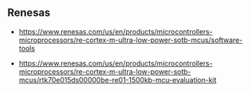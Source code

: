 ## Renesas 

- https://www.renesas.com/us/en/products/microcontrollers-microprocessors/re-cortex-m-ultra-low-power-sotb-mcus/software-tools

- https://www.renesas.com/us/en/products/microcontrollers-microprocessors/re-cortex-m-ultra-low-power-sotb-mcus/rtk70e015ds00000be-re01-1500kb-mcu-evaluation-kit